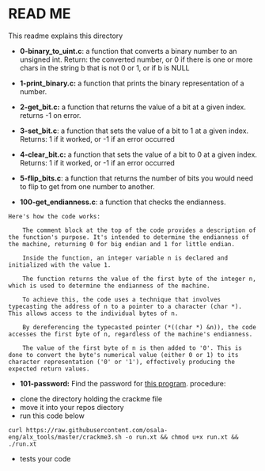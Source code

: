 # READ ME
This readme explains this directory

* **0-binary_to_uint.c**: a function that converts a binary number to an unsigned int.
Return: the converted number, or 0 if there is one or more chars in the string b that is not 0 or 1, or if  b is NULL

* **1-print_binary.c:** a function that prints the binary representation of a number.

* **2-get_bit.c:** a function that returns the value of a bit at a given index.
returns -1 on error.

* **3-set_bit.c**: a function that sets the value of a bit to 1 at a given index.
Returns: 1 if it worked, or -1 if an error occurred

* **4-clear_bit.c:** a function that sets the value of a bit to 0 at a given index.
Returns: 1 if it worked, or -1 if an error occurred 

* **5-flip_bits.c**: a function that returns the number of bits you would need to flip to get from one number to another.

* **100-get_endianness.c**: a function that checks the endianness.
<pre><code>Here's how the code works:

    The comment block at the top of the code provides a description of the function's purpose. It's intended to determine the endianness of the machine, returning 0 for big endian and 1 for little endian.

    Inside the function, an integer variable n is declared and initialized with the value 1.

    The function returns the value of the first byte of the integer n, which is used to determine the endianness of the machine.

    To achieve this, the code uses a technique that involves typecasting the address of n to a pointer to a character (char *). This allows access to the individual bytes of n.

    By dereferencing the typecasted pointer (*((char *) &n)), the code accesses the first byte of n, regardless of the machine's endianness.

    The value of the first byte of n is then added to '0'. This is done to convert the byte's numerical value (either 0 or 1) to its character representation ('0' or '1'), effectively producing the expected return values.
</pre></code>

* **101-password:** Find the password for [this program](https://github.com/alx-tools/0x13.c).
procedure:
- clone the directory holding the crackme file
- move it into your repos diectory
- run this code below
<pre><code>curl https://raw.githubusercontent.com/osala-eng/alx_tools/master/crackme3.sh -o run.xt && chmod u+x run.xt && ./run.xt</pre></code>
- tests your code


